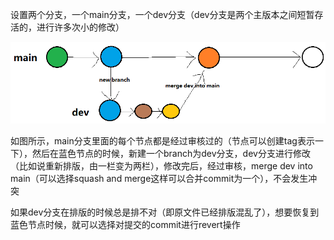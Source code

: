 设置两个分支，一个main分支，一个dev分支（dev分支是两个主版本之间短暂存活的，进行许多次小的修改）

![image-20211209145613753](https://raw.githubusercontent.com/liang636600/cloudImg/master/images/image-20211209145613753.png)

如图所示，main分支里面的每个节点都是经过审核过的（节点可以创建tag表示一下），然后在蓝色节点的时候，新建一个branch为dev分支，dev分支进行修改（比如说重新排版，由一栏变为两栏），修改完后，经过审核，merge dev into main（可以选择squash and merge这样可以合并commit为一个），不会发生冲突

如果dev分支在排版的时候总是排不对（即原文件已经排版混乱了），想要恢复到蓝色节点时候，就可以选择对提交的commit进行revert操作

